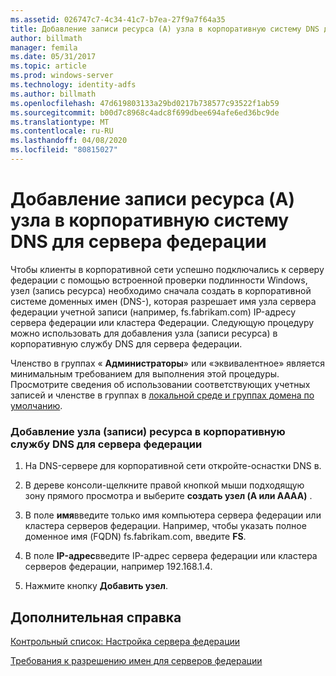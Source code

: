 ```yaml
---
ms.assetid: 026747c7-4c34-41c7-b7ea-27f9a7f64a35
title: Добавление записи ресурса (A) узла в корпоративную систему DNS для сервера федерации
author: billmath
manager: femila
ms.date: 05/31/2017
ms.topic: article
ms.prod: windows-server
ms.technology: identity-adfs
ms.author: billmath
ms.openlocfilehash: 47d619803133a29bd0217b738577c93522f1ab59
ms.sourcegitcommit: b00d7c8968c4adc8f699dbee694afe6ed36bc9de
ms.translationtype: MT
ms.contentlocale: ru-RU
ms.lasthandoff: 04/08/2020
ms.locfileid: "80815027"
---
```

# <a name="add-a-host-a-resource-record-to-corporate-dns-for-a-federation-server"></a>Добавление записи ресурса (A) узла в корпоративную систему DNS для сервера федерации



Чтобы клиенты в корпоративной сети успешно подключались к серверу федерации с помощью встроенной проверки подлинности Windows, узел \(запись ресурса\) необходимо сначала создать в корпоративной системе доменных имен \(DNS-\), которая разрешает имя узла сервера федерации учетной записи \(например, fs.fabrikam.com\) IP-адресу сервера федерации или кластера Федерации. Следующую процедуру можно использовать для добавления узла \(записи ресурса\) в корпоративную службу DNS для сервера федерации.  
  
Членство в группах « **Администраторы**» или «эквивалентное» является минимальным требованием для выполнения этой процедуры.  Просмотрите сведения об использовании соответствующих учетных записей и членстве в группах в [локальной среде и группах домена по умолчанию](https://go.microsoft.com/fwlink/?LinkId=83477).   
  
### <a name="to-add-a-host-a-resource-record-to-corporate-dns-for-a-federation-server"></a>Добавление узла \(записи\) ресурса в корпоративную службу DNS для сервера федерации  
  
1.  На DNS-сервере для корпоративной сети откройте\-оснастки DNS в.  
  
2.  В дереве консоли\-щелкните правой кнопкой мыши подходящую зону прямого просмотра и выберите **создать узел \(A или AAAA\)** .  
  
3.  В поле **имя**введите только имя компьютера сервера федерации или кластера серверов федерации. Например, чтобы указать полное доменное имя \(FQDN\) fs.fabrikam.com, введите **FS**.  
  
4.  В поле **IP-адрес**введите IP-адрес сервера федерации или кластера серверов федерации, например 192.168.1.4.  
  
5.  Нажмите кнопку **Добавить узел**.  
  
## <a name="additional-references"></a>Дополнительная справка  
[Контрольный список: Настройка сервера федерации](Checklist--Setting-Up-a-Federation-Server.md)  
  
[Требования к разрешению имен для серверов федерации](https://technet.microsoft.com/library/dd807055.aspx)  
  

